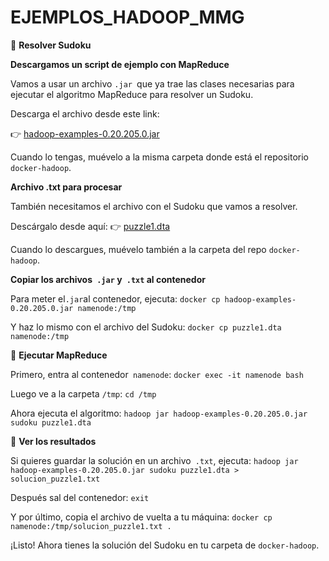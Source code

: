 # EJEMPLOS_HADOOP_MMG
🧩 **Resolver Sudoku**

**Descargamos un script de ejemplo con MapReduce**

Vamos a usar un archivo `.jar `que ya trae las clases necesarias para ejecutar el algoritmo MapReduce para resolver un Sudoku.

Descarga el archivo desde este link:

👉 [hadoop-examples-0.20.205.0.jar](https://drive.google.com/file/d/1m6uSyzNCQV1617fmhQyW59sMQ2DYef2E/view?usp=sharing)

Cuando lo tengas, muévelo a la misma carpeta donde está el repositorio `docker-hadoop`.

**Archivo .txt para procesar**

También necesitamos el archivo con el Sudoku que vamos a resolver.

Descárgalo desde aquí: 👉 [puzzle1.dta](https://2935835229-files.gitbook.io/~/files/v0/b/gitbook-x-prod.appspot.com/o/spaces%2FVMoUbnSkOwuxDBZq5HyK%2Fuploads%2FJAygXsvKPKvUwThTxh7f%2Fpuzzle1.dta?alt=media&token=8291160e-3730-4125-b34d-12517d084419)

Cuando lo descargues, muévelo también a la carpeta del repo `docker-hadoop`.

**Copiar los archivos` .jar` y` .txt` al contenedor**

Para meter el` .jar `al contenedor, ejecuta:
`docker cp hadoop-examples-0.20.205.0.jar namenode:/tmp`

Y haz lo mismo con el archivo del Sudoku:
`docker cp puzzle1.dta namenode:/tmp`

🧠 **Ejecutar MapReduce**

Primero, entra al contenedor` namenode`:
`docker exec -it namenode bash`

Luego ve a la carpeta `/tmp`:
`cd /tmp`

Ahora ejecuta el algoritmo:
`hadoop jar hadoop-examples-0.20.205.0.jar sudoku puzzle1.dta`

📄 **Ver los resultados**

Si quieres guardar la solución en un archivo` .txt`, ejecuta:
`hadoop jar hadoop-examples-0.20.205.0.jar sudoku puzzle1.dta > solucion_puzzle1.txt`

Después sal del contenedor:
`exit`

Y por último, copia el archivo de vuelta a tu máquina:
`docker cp namenode:/tmp/solucion_puzzle1.txt .`

¡Listo! Ahora tienes la solución del Sudoku en tu carpeta de `docker-hadoop`.
